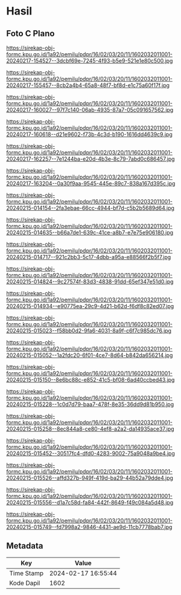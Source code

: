 # Hasil

## Foto C Plano

https://sirekap-obj-formc.kpu.go.id/1a92/pemilu/pdpr/16/02/03/20/11/1602032011001-20240217-154527--3dcbf69e-7245-4f93-b5e9-521e1e80c500.jpg

https://sirekap-obj-formc.kpu.go.id/1a92/pemilu/pdpr/16/02/03/20/11/1602032011001-20240217-155457--8cb2a4b4-65a8-48f7-bf8d-e1c75a60f17f.jpg

https://sirekap-obj-formc.kpu.go.id/1a92/pemilu/pdpr/16/02/03/20/11/1602032011001-20240217-160027--97f7c140-06ab-4935-87a7-05c091657562.jpg

https://sirekap-obj-formc.kpu.go.id/1a92/pemilu/pdpr/16/02/03/20/11/1602032011001-20240217-160618--d21e9602-f73b-4c3d-b190-1616dd4639c9.jpg

https://sirekap-obj-formc.kpu.go.id/1a92/pemilu/pdpr/16/02/03/20/11/1602032011001-20240217-162257--7e1244ba-e20d-4b3e-8c79-7abd0c686457.jpg

https://sirekap-obj-formc.kpu.go.id/1a92/pemilu/pdpr/16/02/03/20/11/1602032011001-20240217-163204--0a30f9aa-9545-445e-89c7-838a167d395c.jpg

https://sirekap-obj-formc.kpu.go.id/1a92/pemilu/pdpr/16/02/03/20/11/1602032011001-20240215-014154--2fa3ebae-66cc-4944-bf7d-c5b2b5689d64.jpg

https://sirekap-obj-formc.kpu.go.id/1a92/pemilu/pdpr/16/02/03/20/11/1602032011001-20240215-014635--b66a7de1-639c-41ce-a8b7-e7e75e906180.jpg

https://sirekap-obj-formc.kpu.go.id/1a92/pemilu/pdpr/16/02/03/20/11/1602032011001-20240215-014717--921c2bb3-5c17-4dbb-a95a-e88566f2b5f7.jpg

https://sirekap-obj-formc.kpu.go.id/1a92/pemilu/pdpr/16/02/03/20/11/1602032011001-20240215-014824--9c27574f-83d3-4838-91dd-65ef347e51d0.jpg

https://sirekap-obj-formc.kpu.go.id/1a92/pemilu/pdpr/16/02/03/20/11/1602032011001-20240215-014934--e90775ea-29c9-4d21-b62d-f6df8c82ed07.jpg

https://sirekap-obj-formc.kpu.go.id/1a92/pemilu/pdpr/16/02/03/20/11/1602032011001-20240215-015023--f58bb0d2-9fa6-4031-8a9f-c6f7c985dc76.jpg

https://sirekap-obj-formc.kpu.go.id/1a92/pemilu/pdpr/16/02/03/20/11/1602032011001-20240215-015052--1a2fdc20-6f01-4ce7-8d64-b842da656214.jpg

https://sirekap-obj-formc.kpu.go.id/1a92/pemilu/pdpr/16/02/03/20/11/1602032011001-20240215-015150--8e6bc88c-e852-41c5-bf08-6ad40ccbed43.jpg

https://sirekap-obj-formc.kpu.go.id/1a92/pemilu/pdpr/16/02/03/20/11/1602032011001-20240215-015228--1c0d7d79-baa7-478f-8e35-36dd9d81b950.jpg

https://sirekap-obj-formc.kpu.go.id/1a92/pemilu/pdpr/16/02/03/20/11/1602032011001-20240215-015258--8ec844a8-ce80-4ef8-a2a2-da14935ace37.jpg

https://sirekap-obj-formc.kpu.go.id/1a92/pemilu/pdpr/16/02/03/20/11/1602032011001-20240215-015452--30517fc4-dfd0-4283-9002-75a9048a9be4.jpg

https://sirekap-obj-formc.kpu.go.id/1a92/pemilu/pdpr/16/02/03/20/11/1602032011001-20240215-015526--affd327b-949f-419d-ba29-44b52a79dde4.jpg

https://sirekap-obj-formc.kpu.go.id/1a92/pemilu/pdpr/16/02/03/20/11/1602032011001-20240215-015556--d1a7c58d-fa84-442f-8649-f49c084a5d48.jpg

https://sirekap-obj-formc.kpu.go.id/1a92/pemilu/pdpr/16/02/03/20/11/1602032011001-20240215-015749--fd7998a2-9846-4431-ae9d-11cb7778bab7.jpg


## Metadata

| Key        | Value               |
| ---------- | ------------------- |
| Time Stamp | 2024-02-17 16:55:44 |
| Kode Dapil | 1602                |



